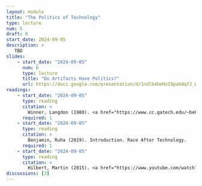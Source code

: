 ```yaml
---
layout: module
title: "The Politics of Technology"
type: lecture
num: 5
draft: 0
start_date: 2024-09-05
description: >
   TBD
slides: 
    - start_date: "2024-09-05"
      num: 6
      type: lecture
      title: "Do Artifacts Have Politics?"
      url: https://docs.google.com/presentation/d/1ndlb4heHzI9pa6dqfJ_WC1awHNd-5Q3f/edit?usp=sharing&ouid=113376576186080604800&rtpof=true&sd=true
readings: 
    - start_date: "2024-09-05"
      type: reading
      citation: >
        Winner, Langdon (1980). <a href="https://www.cc.gatech.edu/~beki/cs4001/Winner.pdf" target="_blank">Do Artifacts Have Politics?</a> Daedalus.
      required: 1
    - start_date: "2024-09-05"
      type: reading
      citation: >
        Benjamin, Ruha (2019). Introduction. Race After Technology.
      required: 1
    - start_date: "2024-09-05"
      type: reading
      citation: >
        Hilbert, Martin (2015). <a href="https://www.youtube.com/watch?v=4i9vIj5-rxk" target="_blank">Technological Determinism & Social Construction of Technology</a>.
discussions: [3]
---
```



